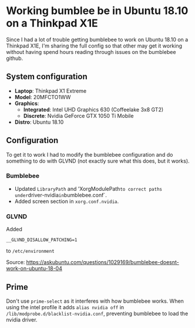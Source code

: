 # Working bumblee be in Ubuntu 18.10 on a Thinkpad X1E

Since I had a lot of trouble getting bumblebee to work on Ubuntu 18.10 on a Thinkpad X1E, I'm sharing the full config so that
other may get it working without having spend hours reading through issues on the bumblebee github.

## System configuration

- **Laptop**: Thinkpad X1 Extreme
- **Model**: 20MFCTO1WW
- **Graphics**:
  - **Integrated**: Intel UHD Graphics 630 (Coffeelake 3x8 GT2)
  - **Discrete**: Nvidia GeForce GTX 1050 Ti Mobile
- **Distro**: Ubuntu 18.10

## Configuration

To get it to work I had to modify the bumblebee configuration and do something to do with GLVND (not exactly sure what this does, but it works).

### Bumblebee

- Updated `LibraryPath` and 'XorgModulePath` to correct paths under `driver-nvidia` in `bumblebee.conf`.
- Added screen section in `xorg.conf.nvidia`.

### GLVND

Added
```
__GLVND_DISALLOW_PATCHING=1
```
to `/etc/environment`

Source: https://askubuntu.com/questions/1029169/bumblebee-doesnt-work-on-ubuntu-18-04

## Prime

Don't use `prime-select` as it interferes with how bumblebee works. When using the 
intel profile it adds `alias nvidia off` in `/lib/modprobe.d/blacklist-nvidia.conf`, preventing 
bumblebee to load the nvidia driver.
